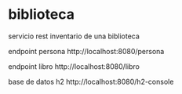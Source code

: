 # biblioteca

servicio rest inventario de una biblioteca

endpoint persona
http://localhost:8080/persona

endpoint libro
http://localhost:8080/libro

base de datos h2
http://localhost:8080/h2-console
